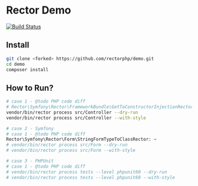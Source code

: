 # Rector Demo

[![Build Status](https://img.shields.io/travis/rectorphp/demo/master.svg?style=flat-square)](https://travis-ci.org/rectorphp/demo)

## Install

```bash
git clone <forked> https://github.com/rectorphp/demo.git
cd demo
composer install
```

## How to Run?

```bash
# case 1 - @todo PHP code diff
# Rector\Symfony\Rector\FrameworkBundle\GetToConstructorInjectionRector: ~
vendor/bin/rector process src/Controller --dry-run
vendor/bin/rector process src/Controller --with-style

# case 2 - Symfony
# case 1 - @todo PHP code diff
Rector\Symfony\Rector\Form\StringFormTypeToClassRector: ~
# vendor/bin/rector process src/Form --dry-run
# vendor/bin/rector process src/Form --with-style

# case 3 - PHPUnit
# case 1 - @todo PHP code diff
# vendor/bin/rector process tests --level phpunit60 --dry-run
# vendor/bin/rector process tests --level phpunit60 --with-style
